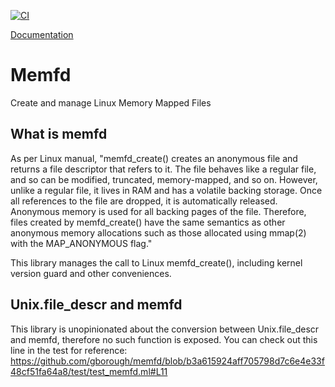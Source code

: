 [![CI](https://github.com/gborough/memfd/actions/workflows/ci.yml/badge.svg)](https://github.com/gborough/memfd/actions/workflows/ci.yml)

[Documentation](https://gborough.github.io/memfd/memfd)

# Memfd
Create and manage Linux Memory Mapped Files

## What is memfd

As per Linux manual, "memfd_create() creates an anonymous file and returns a file descriptor that refers to it. The file behaves like a regular file, and so can be modified, truncated, memory-mapped, and so on. However, unlike a regular file, it lives in RAM and has a volatile backing storage. Once all references to the file are dropped, it is automatically released. Anonymous memory is used for all backing pages of the file.  Therefore, files created by memfd_create() have the same semantics as other anonymous memory allocations such as those allocated using mmap(2) with the MAP_ANONYMOUS flag."

This library manages the call to Linux memfd_create(), including kernel version guard and other conveniences.

## Unix.file_descr and memfd

This library is unopinionated about the conversion between Unix.file_descr and memfd, therefore no such function is exposed. You can check out this line in the test for reference: https://github.com/gborough/memfd/blob/b3a615924aff705798d7c6e4e33f48cf51fa64a8/test/test_memfd.ml#L11